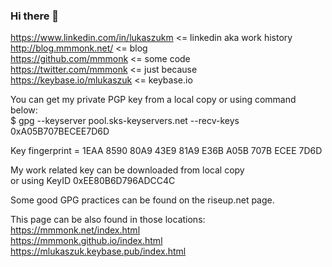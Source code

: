### Hi there 👋

https://www.linkedin.com/in/lukaszukm <= linkedin aka work history  
http://blog.mmmonk.net/ <= blog  
https://github.com/mmmonk <= some code  
https://twitter.com/mmmonk <= just because  
https://keybase.io/mlukaszuk <= keybase.io  

You can get my private PGP key from a local copy or using command below:  
$ gpg --keyserver pool.sks-keyservers.net --recv-keys 0xA05B707BECEE7D6D

Key fingerprint = 1EAA 8590 80A9 43E9 81A9 E36B A05B 707B ECEE 7D6D

My work related key can be downloaded from local copy  
or using KeyID 0xEE80B6D796ADCC4C

Some good GPG practices can be found on the riseup.net page.

This page can be also found in those locations:  
https://mmmonk.net/index.html  
https://mmmonk.github.io/index.html  
https://mlukaszuk.keybase.pub/index.html  

<!--
**mmmonk/mmmonk** is a ✨ _special_ ✨ repository because its `README.md` (this file) appears on your GitHub profile.

Here are some ideas to get you started:

- 🔭 I’m currently working on ...
- 🌱 I’m currently learning ...
- 👯 I’m looking to collaborate on ...
- 🤔 I’m looking for help with ...
- 💬 Ask me about ...
- 📫 How to reach me: ...
- 😄 Pronouns: ...
- ⚡ Fun fact: ...
-->
